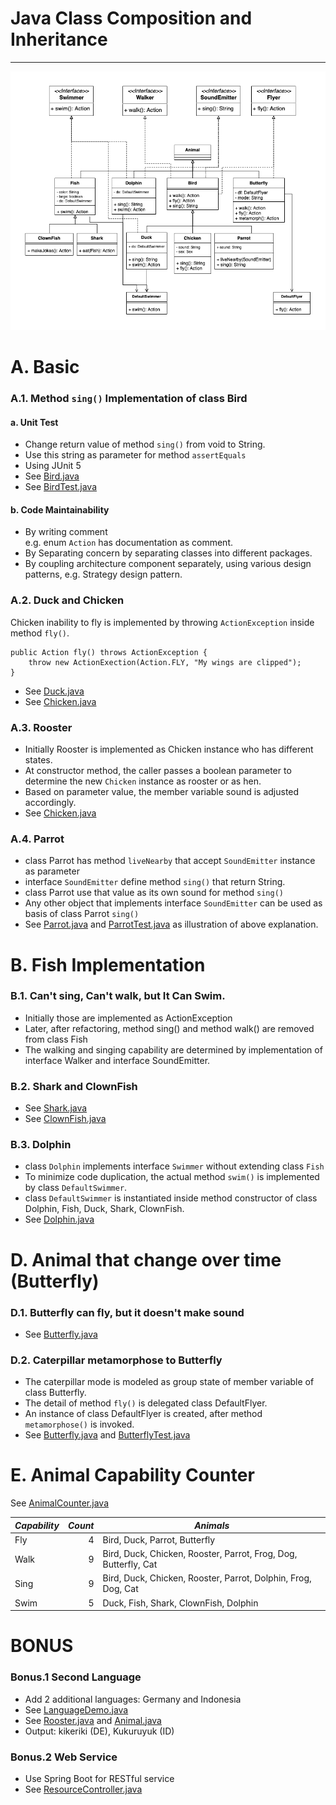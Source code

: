 
# Java Class Composition and Inheritance
---

![Class Diagram](Animal.png)


# A. Basic

### A.1. Method `sing()` Implementation of class Bird

#### a. Unit Test

* Change return value of method `sing()` from void to String.
* Use this string as parameter for method `assertEquals`
* Using JUnit 5
* See [Bird.java](src/main/java/org/muntasir/zoolab/animal/Bird.java)
* See [BirdTest.java](src/test/java/org/muntasir/zoolab/animal/BirdTest.java)


#### b. Code Maintainability

* By writing comment\
    e.g. enum `Action` has documentation as comment.
* By Separating concern by separating classes into different packages.
* By coupling architecture component separately, using various design patterns, e.g. Strategy design pattern. 

### A.2. Duck and Chicken

Chicken inability to fly is implemented by throwing `ActionException` inside method `fly()`.
```$java
public Action fly() throws ActionException {
    throw new ActionExection(Action.FLY, "My wings are clipped");
}
```

* See [Duck.java](src/main/java/org/muntasir/zoolab/animal/Duck.java) 
* See [Chicken.java](src/main/java/org/muntasir/zoolab/animal/Chicken.java)

### A.3. Rooster

* Initially Rooster is implemented as Chicken instance who has different states.
* At constructor method, the caller passes a boolean parameter to determine the new `Chicken` instance as rooster or as hen. 
* Based on parameter value, the member variable sound is adjusted accordingly.
* See [Chicken.java](src/main/java/org/muntasir/zoolab/animal/Chicken.java) 

### A.4. Parrot

* class Parrot has method `liveNearby` that accept `SoundEmitter` instance as parameter
* interface `SoundEmitter` define method `sing()` that return String.
* class Parrot use that value as its own sound for method `sing()`
* Any other object that implements interface `SoundEmitter` can be used as basis of class Parrot `sing()` 
* See [Parrot.java](src/main/java/org/muntasir/zoolab/animal/Parrot.java) and [ParrotTest.java](src/test/java/org/muntasir/zoolab/animal/ParrotTest.java) as illustration of above explanation.
    
# B. Fish Implementation

### B.1. Can't sing, Can't walk, but It Can Swim.

* Initially those are implemented as ActionException
* Later, after refactoring, method sing() and method walk() are removed from class Fish
* The walking and singing capability are determined by implementation of interface Walker and interface SoundEmitter. 

### B.2. Shark and ClownFish


* See [Shark.java](src/main/java/org/muntasir/zoolab/animal/Shark.java) 
* See [ClownFish.java](src/main/java/org/muntasir/zoolab/animal/ClownFish.java)


### B.3. Dolphin

* class `Dolphin` implements interface `Swimmer` without extending class `Fish`
* To minimize code duplication, the actual method `swim()` is implemented by class `DefaultSwimmer`.
* class `DefaultSwimmer` is instantiated inside method constructor of class Dolphin, Fish, Duck, Shark, ClownFish. 
* See [Dolphin.java](src/main/java/org/muntasir/zoolab/animal/Dolphin.java)

# D. Animal that change over time (Butterfly)

### D.1. Butterfly can fly, but it doesn't make sound

* See [Butterfly.java](src/main/java/org/muntasir/zoolab/animal/Butterfly.java)

### D.2. Caterpillar metamorphose to Butterfly

* The caterpillar mode is modeled as group state of member variable of class Butterfly.
* The detail of method `fly()` is delegated class DefaultFlyer.
* An instance of class DefaultFlyer is created, after method `metamorphose()` is invoked.  
* See [Butterfly.java](src/main/java/org/muntasir/zoolab/animal/Butterfly.java) and [ButterflyTest.java](src/test/java/org/muntasir/zoolab/animal/ButterflyTest.java)

# E. Animal Capability Counter

See [AnimalCounter.java](src/main/java/org/muntasir/zoolab/main/AnimalCounter.java)

|*Capability*|*Count*|*Animals*|
|------------|------:|---------|
| Fly  |4 | Bird, Duck, Parrot, Butterfly |
| Walk |9 | Bird, Duck, Chicken, Rooster, Parrot, Frog, Dog, Butterfly, Cat|
| Sing |9 | Bird, Duck, Chicken, Rooster, Parrot, Dolphin, Frog, Dog, Cat |
| Swim |5 | Duck, Fish, Shark, ClownFish, Dolphin|

# BONUS

### Bonus.1 Second Language

* Add 2 additional languages: Germany and Indonesia
* See [LanguageDemo.java](src/main/java/org/muntasir/zoolab/main/LanguageDemo.java)
* See [Rooster.java](src/main/java/org/muntasir/zoolab/animal/Rooster.java) and [Animal.java](src/main/java/org/muntasir/zoolab/animal/Animal.java) 
* Output: kikeriki (DE), Kukuruyuk (ID)

### Bonus.2 Web Service

* Use Spring Boot for RESTful service
* See [ResourceController.java](src/main/java/org/muntasir/zoolab/main/ResourceController.java)






